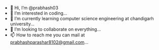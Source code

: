 - 👋 Hi, I’m @prabhash03
- 👀 I’m interested in coding...
- 🌱 I’m currently learning computer science engineering at chandigarh university...
- 💞️ I’m looking to collaborate on everything...
- 📫 How to reach me you can mail at prabhashparashar8102@gmail.com...

<!---
prabhash03/prabhash03 is a ✨ special ✨ repository because its `README.md` (this file) appears on your GitHub profile.
You can click the Preview link to take a look at your changes.
--->

